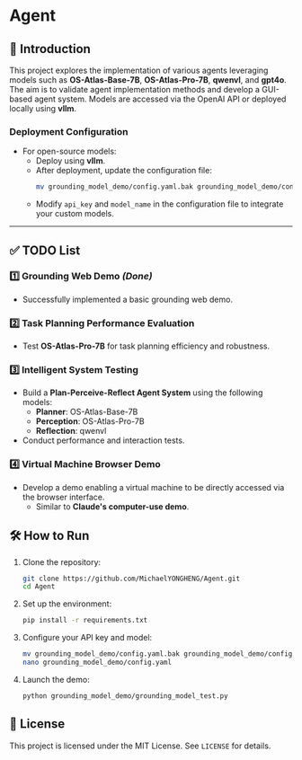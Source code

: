# Agent

## 🌟 Introduction

This project explores the implementation of various agents leveraging models such as **OS-Atlas-Base-7B**, **OS-Atlas-Pro-7B**, **qwenvl**, and **gpt4o**. The aim is to validate agent implementation methods and develop a GUI-based agent system. Models are accessed via the OpenAI API or deployed locally using **vllm**.

### Deployment Configuration

- For open-source models:
  - Deploy using **vllm**.
  - After deployment, update the configuration file:
    ```bash
    mv grounding_model_demo/config.yaml.bak grounding_model_demo/config.yaml
    ```
  - Modify `api_key` and `model_name` in the configuration file to integrate your custom models.

---

## ✅ TODO List

### 1️⃣ Grounding Web Demo *(Done)*

- Successfully implemented a basic grounding web demo.

### 2️⃣ Task Planning Performance Evaluation

- Test **OS-Atlas-Pro-7B** for task planning efficiency and robustness.

### 3️⃣ Intelligent System Testing

- Build a **Plan-Perceive-Reflect Agent System** using the following models:
  - **Planner**: OS-Atlas-Base-7B
  - **Perception**: OS-Atlas-Pro-7B
  - **Reflection**: qwenvl
- Conduct performance and interaction tests.

### 4️⃣ Virtual Machine Browser Demo

- Develop a demo enabling a virtual machine to be directly accessed via the browser interface.
  - Similar to **Claude's computer-use demo**.


## 🛠 How to Run

1. Clone the repository:
   ```bash
   git clone https://github.com/MichaelYONGHENG/Agent.git
   cd Agent
   ```
2. Set up the environment:
   ```bash
   pip install -r requirements.txt
   ```
3. Configure your API key and model:
   ```bash
   mv grounding_model_demo/config.yaml.bak grounding_model_demo/config.yaml
   nano grounding_model_demo/config.yaml
   ```
4. Launch the demo:
   ```bash
   python grounding_model_demo/grounding_model_test.py
   ```



## 📜 License

This project is licensed under the MIT License. See `LICENSE` for details.